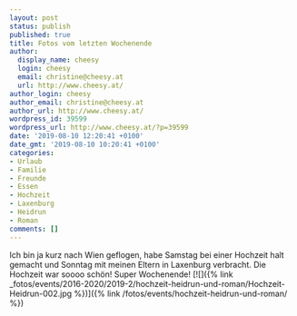 ```yaml
---
layout: post
status: publish
published: true
title: Fotos vom letzten Wochenende
author:
  display_name: cheesy
  login: cheesy
  email: christine@cheesy.at
  url: http://www.cheesy.at/
author_login: cheesy
author_email: christine@cheesy.at
author_url: http://www.cheesy.at/
wordpress_id: 39599
wordpress_url: http://www.cheesy.at/?p=39599
date: '2019-08-10 12:20:41 +0100'
date_gmt: '2019-08-10 10:20:41 +0100'
categories:
- Urlaub
- Familie
- Freunde
- Essen
- Hochzeit
- Laxenburg
- Heidrun
- Roman
comments: []
---
```

Ich bin ja kurz nach Wien geflogen, habe Samstag bei einer Hochzeit halt gemacht und Sonntag mit meinen Eltern in Laxenburg verbracht. Die Hochzeit war soooo schön! Super Wochenende!
[![]({% link _fotos/events/2016-2020/2019-2/hochzeit-heidrun-und-roman/Hochzeit-Heidrun-002.jpg %})]({% link /fotos/events/hochzeit-heidrun-und-roman/ %})
